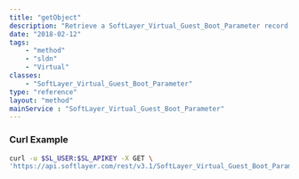 ```yaml
---
title: "getObject"
description: "Retrieve a SoftLayer_Virtual_Guest_Boot_Parameter record."
date: "2018-02-12"
tags:
    - "method"
    - "sldn"
    - "Virtual"
classes:
    - "SoftLayer_Virtual_Guest_Boot_Parameter"
type: "reference"
layout: "method"
mainService : "SoftLayer_Virtual_Guest_Boot_Parameter"
---
```


### Curl Example
```bash
curl -u $SL_USER:$SL_APIKEY -X GET \
'https://api.softlayer.com/rest/v3.1/SoftLayer_Virtual_Guest_Boot_Parameter/{SoftLayer_Virtual_Guest_Boot_ParameterID}/getObject'
```

